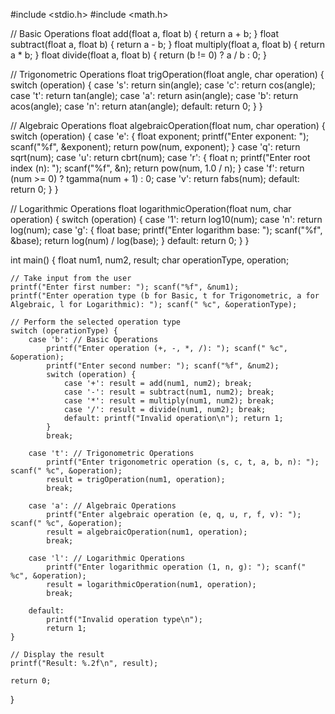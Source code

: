 #include <stdio.h>
#include <math.h>

// Basic Operations
float add(float a, float b) { return a + b; }
float subtract(float a, float b) { return a - b; }
float multiply(float a, float b) { return a * b; }
float divide(float a, float b) { return (b != 0) ? a / b : 0; }

// Trigonometric Operations
float trigOperation(float angle, char operation) {
    switch (operation) {
        case 's': return sin(angle);
        case 'c': return cos(angle);
        case 't': return tan(angle);
        case 'a': return asin(angle);
        case 'b': return acos(angle);
        case 'n': return atan(angle);
        default: return 0;
    }
}

// Algebraic Operations
float algebraicOperation(float num, char operation) {
    switch (operation) {
        case 'e': {
            float exponent; printf("Enter exponent: "); scanf("%f", &exponent);
            return pow(num, exponent);
        }
        case 'q': return sqrt(num);
        case 'u': return cbrt(num);
        case 'r': {
            float n; printf("Enter root index (n): "); scanf("%f", &n);
            return pow(num, 1.0 / n);
        }
        case 'f': return (num >= 0) ? tgamma(num + 1) : 0;
        case 'v': return fabs(num);
        default: return 0;
    }
}

// Logarithmic Operations
float logarithmicOperation(float num, char operation) {
    switch (operation) {
        case '1': return log10(num);
        case 'n': return log(num);
        case 'g': {
            float base; printf("Enter logarithm base: "); scanf("%f", &base);
            return log(num) / log(base);
        }
        default: return 0;
    }
}

int main() {
    float num1, num2, result;
    char operationType, operation;

    // Take input from the user
    printf("Enter first number: "); scanf("%f", &num1);
    printf("Enter operation type (b for Basic, t for Trigonometric, a for Algebraic, l for Logarithmic): "); scanf(" %c", &operationType);

    // Perform the selected operation type
    switch (operationType) {
        case 'b': // Basic Operations
            printf("Enter operation (+, -, *, /): "); scanf(" %c", &operation);
            printf("Enter second number: "); scanf("%f", &num2);
            switch (operation) {
                case '+': result = add(num1, num2); break;
                case '-': result = subtract(num1, num2); break;
                case '*': result = multiply(num1, num2); break;
                case '/': result = divide(num1, num2); break;
                default: printf("Invalid operation\n"); return 1;
            }
            break;

        case 't': // Trigonometric Operations
            printf("Enter trigonometric operation (s, c, t, a, b, n): "); scanf(" %c", &operation);
            result = trigOperation(num1, operation);
            break;

        case 'a': // Algebraic Operations
            printf("Enter algebraic operation (e, q, u, r, f, v): "); scanf(" %c", &operation);
            result = algebraicOperation(num1, operation);
            break;

        case 'l': // Logarithmic Operations
            printf("Enter logarithmic operation (1, n, g): "); scanf(" %c", &operation);
            result = logarithmicOperation(num1, operation);
            break;

        default:
            printf("Invalid operation type\n");
            return 1;
    }

    // Display the result
    printf("Result: %.2f\n", result);

    return 0;
}
